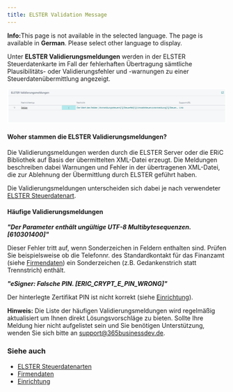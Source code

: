 ```yaml
---
title: ELSTER Validation Message
---
```


<div class="alert alert-info">
    <i class="fa-duotone fa-thin fa-lightbulb fa-lg" style="--fa-secondary-color: #00b7c3; --fa-primary-color: #111111;"></i> <strong>Info:</strong>This page is not available in the selected language. The page is available in <b>German</b>. Please select other language to display.
</div>

Unter **ELSTER Validierungsmeldungen** werden in der ELSTER Steuerdatenkarte im Fall der fehlerhaften Übertragung sämtliche Plausibilitäts- oder Validierungsfehler und -warnungen zu einer Steuerdatenübermittlung angezeigt.

![](/assets/images/365-business-eric/elster-validation-message.png)

#### Woher stammen die ELSTER Validierungsmeldungen?
Die Validierungsmeldungen werden durch die ELSTER Server oder die ERiC Bibliothek auf Basis der übermittelten XML-Datei erzeugt. Die Meldungen beschreiben dabei Warnungen und Fehler in der übertragenen XML-Datei, die zur Ablehnung der Übermittlung durch ELSTER geführt haben.

Die Validierungsmeldungen unterscheiden sich dabei je nach verwendeter [ELSTER Steuerdatenart](elster-tax-data-type.md).

#### Häufige Validierungsmeldungen

**_"Der Parameter enthält ungültige UTF-8 Multibytesequenzen. [610301400]"_**

Dieser Fehler tritt auf, wenn Sonderzeichen in Feldern enthalten sind. Prüfen Sie beispielsweise ob die Telefonnr. des Standardkontakt für das Finanzamt (siehe [Firmendaten](company-information.md)) ein Sonderzeichen (z.B. Gedankenstrich statt Trennstrich) enthält.

**_"eSigner: Falsche PIN. [ERIC_CRYPT_E_PIN_WRONG]"_**

Der hinterlegte Zertifikat PIN ist nicht korrekt (siehe [Einrichtung](setup.md)).

<div class="alert alert-info">
    <i class="fa-duotone fa-thin fa-lightbulb fa-lg" style="--fa-secondary-color: #00b7c3; --fa-primary-color: #111111;"></i> <strong>Hinweis:</strong> Die Liste der häufigen Validierungsmeldungen wird regelmäßig aktualisiert um Ihnen direkt Lösungsvorschläge zu bieten. Sollte Ihre Meldung hier nicht aufgelistet sein und Sie benötigen Unterstützung, wenden Sie sich bitte an <a href="mailto:support@365businessdev.de">support@365businessdev.de</a>.
</div>


### Siehe auch
 - [ELSTER Steuerdatenarten](elster-tax-data-type.md)
 - [Firmendaten](company-information.md)
 - [Einrichtung](setup.md)